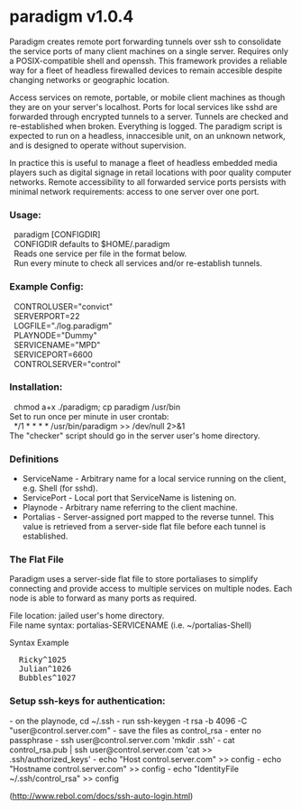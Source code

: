 # paradigm v1.0.4

Paradigm creates remote port forwarding tunnels over ssh to consolidate the service ports of many client machines on a single server. Requires only a POSIX-compatible shell and openssh. This framework provides a reliable way for a fleet of headless firewalled devices to remain accesible despite changing networks or geographic location.

Access services on remote, portable, or mobile client machines as though they are on your server's localhost. Ports for local services like sshd are forwarded through encrypted tunnels to a server. Tunnels are checked and re-established when broken. Everything is logged. The paradigm script is expected to run on a headless, innaccesible unit, on an unknown network, and is designed to operate without supervision.

In practice this is useful to manage a fleet of headless embedded media players such as digital signage in retail locations with poor quality computer networks. Remote accessibility to all forwarded service ports persists with minimal network requirements: access to one server over one port.

<h3>Usage:</h3>
&nbsp;&nbsp;paradigm [CONFIGDIR]<br>
&nbsp;&nbsp;CONFIGDIR defaults to $HOME/.paradigm<br>
&nbsp;&nbsp;Reads one service per file in the format below.<br>
&nbsp;&nbsp;Run every minute to check all services and/or re-establish tunnels.

<h3>Example Config:</h3>
&nbsp;&nbsp;CONTROLUSER="convict"<br>
&nbsp;&nbsp;SERVERPORT=22<br>
&nbsp;&nbsp;LOGFILE="./log.paradigm"<br>
&nbsp;&nbsp;PLAYNODE="Dummy"<br>
&nbsp;&nbsp;SERVICENAME="MPD"<br>
&nbsp;&nbsp;SERVICEPORT=6600<br>
&nbsp;&nbsp;CONTROLSERVER="control"

<h3>Installation:</h3>
&nbsp;&nbsp;chmod a+x ./paradigm; cp paradigm /usr/bin<br>
Set to run once per minute in user crontab:<br>
&nbsp;&nbsp;*/1 * * * *  /usr/bin/paradigm  >> /dev/null 2>&1<br>
The "checker" script should go in the server user's home directory.

<h3>Definitions</h3>
<ul>
  <li>ServiceName - Arbitrary name for a local service running on the client, e.g. Shell (for sshd).</li>
  <li>ServicePort - Local port that ServiceName is listening on.</li>
  <li>Playnode - Arbitrary name referring to the client machine.</li>
  <li>Portalias - Server-assigned port mapped to the reverse tunnel. This value is retrieved from a server-side flat file before each tunnel is established.</li>
</ul>

<h3>The Flat File</h3>
Paradigm uses a server-side flat file to store portaliases to simplify connecting and provide access to multiple services on multiple nodes. Each node is able to forward as many ports as required.

File location: jailed user's home directory.<br/>
File name syntax: portalias-SERVICENAME (i.e. ~/portalias-Shell)

Syntax Example
<pre>
  Ricky^1025
  Julian^1026
  Bubbles^1027
</pre>

<h3>Setup ssh-keys for authentication:</h3>
- on the playnode, cd ~/.ssh
- run ssh-keygen -t rsa -b 4096 -C "user@control.server.com"
- save the files as control_rsa
- enter no passphrase
- ssh user@control.server.com 'mkdir .ssh'
- cat control_rsa.pub | ssh user@control.server.com 'cat >> .ssh/authorized_keys'
- echo "Host control.server.com" >> config
- echo "Hostname control.server.com" >> config
- echo "IdentityFile ~/.ssh/control_rsa" >> config

(http://www.rebol.com/docs/ssh-auto-login.html)
